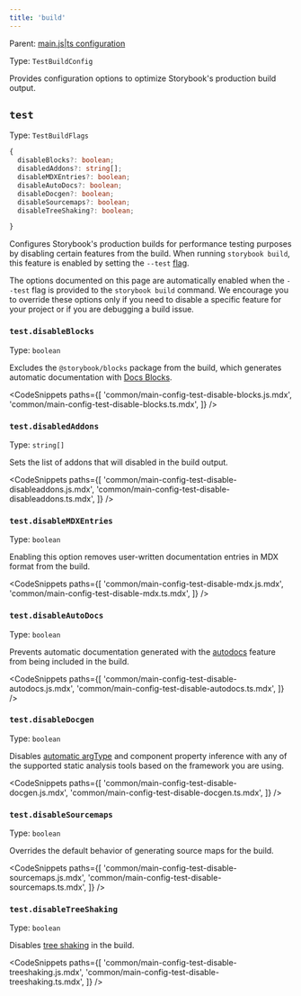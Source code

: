 ```yaml
---
title: 'build'
---
```


Parent: [main.js|ts configuration](./main-config.md)

Type: `TestBuildConfig`

Provides configuration options to optimize Storybook's production build output.

## `test`

Type: `TestBuildFlags`

```ts
{
  disableBlocks?: boolean;
  disabledAddons?: string[];
  disableMDXEntries?: boolean;
  disableAutoDocs?: boolean;
  disableDocgen?: boolean;
  disableSourcemaps?: boolean;
  disableTreeShaking?: boolean;

}
```

Configures Storybook's production builds for performance testing purposes by disabling certain features from the build. When running `storybook build`, this feature is enabled by setting the `--test` [flag](./cli-options.md#build).

<Callout variant="info" icon="💡">

The options documented on this page are automatically enabled when the `--test` flag is provided to the `storybook build` command. We encourage you to override these options only if you need to disable a specific feature for your project or if you are debugging a build issue.

</Callout>

### `test.disableBlocks`

Type: `boolean`

Excludes the `@storybook/blocks` package from the build, which generates automatic documentation with [Docs Blocks](../writing-docs/doc-blocks.md).

<!-- prettier-ignore-start -->

<CodeSnippets
  paths={[
    'common/main-config-test-disable-blocks.js.mdx',
    'common/main-config-test-disable-blocks.ts.mdx',
  ]}
/>

<!-- prettier-ignore-end -->

### `test.disabledAddons`

Type: `string[]`

Sets the list of addons that will disabled in the build output.

<!-- prettier-ignore-start -->

<CodeSnippets
  paths={[
    'common/main-config-test-disable-disableaddons.js.mdx',
    'common/main-config-test-disable-disableaddons.ts.mdx',
  ]}
/>

<!-- prettier-ignore-end -->

### `test.disableMDXEntries`

Type: `boolean`

Enabling this option removes user-written documentation entries in MDX format from the build.

<!-- prettier-ignore-start -->

<CodeSnippets
  paths={[
    'common/main-config-test-disable-mdx.js.mdx',
    'common/main-config-test-disable-mdx.ts.mdx',
  ]}
/>

<!-- prettier-ignore-end -->

### `test.disableAutoDocs`

Type: `boolean`

Prevents automatic documentation generated with the [autodocs](../writing-docs/autodocs.md) feature from being included in the build.

<!-- prettier-ignore-start -->

<CodeSnippets
  paths={[
    'common/main-config-test-disable-autodocs.js.mdx',
    'common/main-config-test-disable-autodocs.ts.mdx',
  ]}
/>

<!-- prettier-ignore-end -->

### `test.disableDocgen`

Type: `boolean`

Disables [automatic argType](./arg-types.md#automatic-argtype-inference) and component property inference with any of the supported static analysis tools based on the framework you are using.

<!-- prettier-ignore-start -->

<CodeSnippets
  paths={[
    'common/main-config-test-disable-docgen.js.mdx',
    'common/main-config-test-disable-docgen.ts.mdx',
  ]}
/>

<!-- prettier-ignore-end -->

### `test.disableSourcemaps`

Type: `boolean`

Overrides the default behavior of generating source maps for the build.

<!-- prettier-ignore-start -->

<CodeSnippets
  paths={[
    'common/main-config-test-disable-sourcemaps.js.mdx',
    'common/main-config-test-disable-sourcemaps.ts.mdx',
  ]}
/>

<!-- prettier-ignore-end -->

### `test.disableTreeShaking`

Type: `boolean`

Disables [tree shaking](https://developer.mozilla.org/en-US/docs/Glossary/Tree_shaking) in the build.

<!-- prettier-ignore-start -->

<CodeSnippets
  paths={[
    'common/main-config-test-disable-treeshaking.js.mdx',
    'common/main-config-test-disable-treeshaking.ts.mdx',
  ]}
/>

<!-- prettier-ignore-end -->
